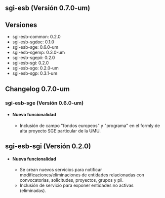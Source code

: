 ## sgi-esb (Versión 0.7.0-um)

## Versiones
* sgi-esb-common: 0.2.0
* sgi-esb-sgdoc: 0.1.0
* sgi-esb-sge: 0.6.0-um
* sgi-esb-sgemp: 0.3.0-um
* sgi-esb-sgepii: 0.2.0
* sgi-esb-sgi: 0.2.0
* sgi-esb-sgo: 0.2.0-um
* sgi-esb-sgp: 0.3.1-um

## Changelog 0.7.0-um

### sgi-esb-sge (Versión 0.6.0-um)

* #### Nueva funcionalidad
  * Inclusión de campo "fondos europeos" y "programa" en el formly de alta proyecto SGE particular de la UMU.

## sgi-esb-sgi (Versión 0.2.0)

* #### Nueva funcionalidad
  * Se crean nuevos servicios para notificar modificaciones/eliminaciones de entidades relacionadas con convocatorias, solicitudes, proyectos, grupos y pii.
  * Inclusión de servicio para exponer entidades no activas (eliminadas).
